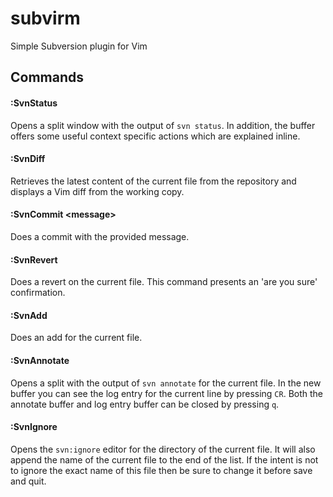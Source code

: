 subvirm
=======

Simple Subversion plugin for Vim

## Commands
#### :SvnStatus
Opens a split window with the output of <code>svn status</code>. In addition, the buffer offers some useful context specific actions which are explained inline.

#### :SvnDiff
Retrieves the latest content of the current file from the repository and displays a Vim diff from the working copy.

#### :SvnCommit &lt;message&gt;
Does a commit with the provided message.

#### :SvnRevert
Does a revert on the current file. This command presents an 'are you sure' confirmation.

#### :SvnAdd
Does an add for the current file.

#### :SvnAnnotate
Opens a split with the output of <code>svn annotate</code> for the current file. In the new buffer you can see the log entry for the current line by pressing <code>CR</code>. Both the annotate buffer and log entry buffer can be closed by pressing <code>q</code>.

#### :SvnIgnore
Opens the <code>svn:ignore</code> editor for the directory of the current file. It will also append the name of the current file to the end of the list. If the intent is not to ignore the exact name of this file then be sure to change it before save and quit.
